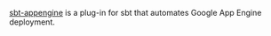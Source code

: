 [sbt-appengine](https://github.com/sbt/sbt-appengine) is a plug-in for sbt that automates Google App Engine deployment.
